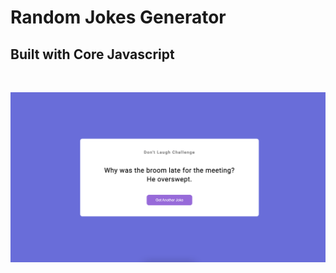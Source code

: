 # Random Jokes Generator

## Built with Core Javascript

<br>

!["jokes_image"](./Image/Project.png)